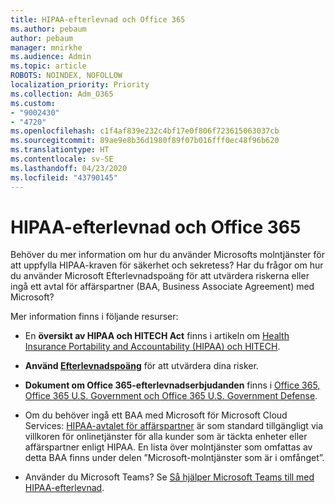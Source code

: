 ```yaml
---
title: HIPAA-efterlevnad och Office 365
ms.author: pebaum
author: pebaum
manager: mnirkhe
ms.audience: Admin
ms.topic: article
ROBOTS: NOINDEX, NOFOLLOW
localization_priority: Priority
ms.collection: Adm_O365
ms.custom:
- "9002430"
- "4720"
ms.openlocfilehash: c1f4af839e232c4bf17e0f806f723615063037cb
ms.sourcegitcommit: 89ae9e8b36d1980f89f07b016fff0ec48f96b620
ms.translationtype: HT
ms.contentlocale: sv-SE
ms.lasthandoff: 04/23/2020
ms.locfileid: "43790145"
---
```

# <a name="hippa-compliance-and-office-365"></a>HIPAA-efterlevnad och Office 365

Behöver du mer information om hur du använder Microsofts molntjänster för att uppfylla HIPAA-kraven för säkerhet och sekretess?  Har du frågor om hur du använder Microsoft Efterlevnadspoäng för att utvärdera riskerna eller ingå ett avtal för affärspartner (BAA, Business Associate Agreement) med Microsoft?  

Mer information finns i följande resurser:

- En **översikt av HIPAA och HITECH Act** finns i artikeln om [Health Insurance Portability and Accountability (HIPAA) och HITECH](https://docs.microsoft.com/microsoft-365/compliance/offering-hipaa-hitech?view=o365-worldwide).

- **Använd [Efterlevnadspoäng](https://docs.microsoft.com/microsoft-365/compliance/offering-hipaa-hitech?view=o365-worldwide#use-microsoft-compliance-score-to-assess-your-risk)** för att utvärdera dina risker.

- **Dokument om Office 365-efterlevnadserbjudanden** finns i [Office 365, Office 365 U.S. Government och Office 365 U.S. Government Defense](https://go.microsoft.com/fwlink/p/?LinkID=2077751).

- Om du behöver ingå ett BAA med Microsoft för Microsoft Cloud Services: [HIPAA-avtalet för affärspartner](https://aka.ms/BAA) är som standard tillgängligt via villkoren för onlinetjänster för alla kunder som är täckta enheter eller affärspartner enligt HIPAA. En lista över molntjänster som omfattas av detta BAA finns under delen ”Microsoft-molntjänster som är i omfånget”.

- Använder du Microsoft Teams? Se [Så hjälper Microsoft Teams till med HIPAA-efterlevnad](https://www.microsoft.com/microsoft-365/blog/2019/04/30/white-paper-microsoft-teams-healthcare-providers-hipaa-compliance/).
